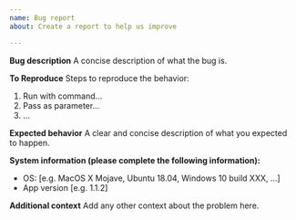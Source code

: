 ```yaml
---
name: Bug report
about: Create a report to help us improve

---
```


**Bug description**
A concise description of what the bug is.

**To Reproduce**
Steps to reproduce the behavior:
1. Run with command...
2. Pass as parameter...
3. ...

**Expected behavior**
A clear and concise description of what you expected to happen.

**System information (please complete the following information):**
 - OS: [e.g. MacOS X Mojave, Ubuntu 18.04, Windows 10 build XXX, ...]
 - App version [e.g. 1.1.2]

**Additional context**
Add any other context about the problem here.
